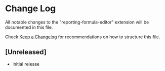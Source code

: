 # Change Log
All notable changes to the "reporting-formula-editor" extension will be documented in this file.

Check [Keep a Changelog](http://keepachangelog.com/) for recommendations on how to structure this file.

## [Unreleased]
- Initial release